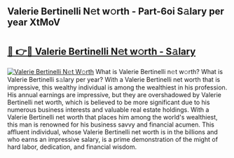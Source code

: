 ## Valerie Bertinelli N𝚎t w𝚘rth - Part-6oi S𝚊lary per year XtMoV

# <h2><a href="http://gc01jr2.nevu.top/?p=Valerie+Bertinelli">🔗 👉🔴 Valerie Bertinelli N𝚎t w𝚘rth - S𝚊lary</a></h2>

[![Valerie Bertinelli N𝚎t W𝚘rth](https://i.imgur.com/Oavwk0R.jpeg)](http://gc01jr2.nevu.top/?p=Valerie+Bertinelli)
What is Valerie Bertinelli n𝚎t w𝚘rth? What is Valerie Bertinelli s𝚊lary per year?
With a Valerie Bertinelli net worth that is impressive, this wealthy individual is among the wealthiest in his profession. His annual earnings are impressive, but they are overshadowed by Valerie Bertinelli net worth, which is believed to be more significant due to his numerous business interests and valuable real estate holdings. With a Valerie Bertinelli net worth that places him among the world's wealthiest, this man is renowned for his business savvy and financial acumen. This affluent individual, whose Valerie Bertinelli net worth is in the billions and who earns an impressive salary, is a prime demonstration of the might of hard labor, dedication, and financial wisdom.
